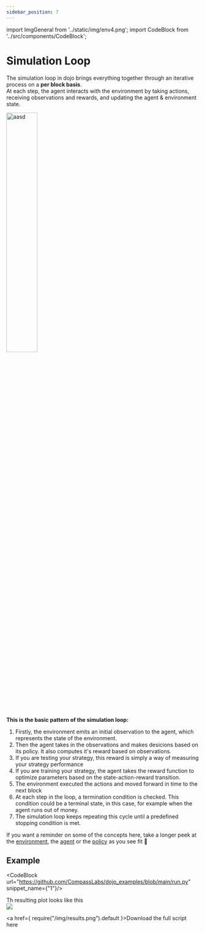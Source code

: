 ```yaml
---
sidebar_position: 7
---
```


import ImgGeneral from '../static/img/env4.png';
import CodeBlock from '../src/components/CodeBlock';

# Simulation Loop

The simulation loop in dojo brings everything together through an iterative process on a **per block basis**.  
At each step, the agent interacts with the environment by taking actions, receiving observations and rewards, and updating the agent & environment state. 

<img src={ImgGeneral} alt="aasd" width="40%" />


**This is the basic pattern of the simulation loop:**

<!-- <details><summary> 1. <b>Resetting</b> the environment to its initial state and returning the initial observation </summary><p>

```python
print("hello world!")
```
</p></details> -->






1. Firstly, the environment emits an initial observation to the agent, which represents the state of the  environment.
2. Then the agent takes in the observations and makes desicions based on its policy. It also computes it's reward based on observations.
3. If you are testing your strategy, this reward is simply a way of measuring your strategy performance
4. If you are training your strategy, the agent takes the reward function to optimize parameters based on the state-action-reward transition.
5. The environment executed the actions and moved forward in time to the next block
6. At each step in the loop, a termination condition is checked. This condition could be a terminal state, in this case, for example when the agent runs out of money. 
7. The simulation loop keeps repeating this cycle until a predefined stopping condition is met. 




If you want a reminder on some of the concepts here, take a longer peek at the [environment](./environments/UniswapV3#show-me-the-code), the [agent](./Agents#creating-your-own-agent) or the [policy](./Policies#training) as you see fit 🙂


## Example

<CodeBlock url="https://github.com/CompassLabs/dojo_examples/blob/main/run.py" snippet_name={"1"}/>


Th resulting plot looks like this  
![](/img/results.png)


<a href={ require("/img/results.png").default }>Download the full script here</a>
